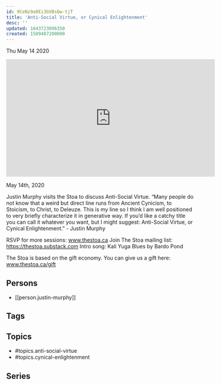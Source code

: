 ```yaml
---
id: 9CeNz9a0Ei3bVBsQw-tjT
title: 'Anti-Social Virtue, or Cynical Enlightenment'
desc: ''
updated: 1643723096350
created: 1589407200000
---
```





Thu May 14 2020

<iframe width="560" height="315" src="https://www.youtube.com/embed/-J00F_j0Grc" title="Anti-Social Virtue, or Cynical Enlightenment w/ Justin Murphy" frameborder="0" allow="accelerometer; autoplay; clipboard-write; encrypted-media; gyroscope; picture-in-picture" allowfullscreen ></iframe>

May 14th, 2020

Justin Murphy visits the Stoa to discuss Anti-Social Virtue. “Many people do not know that a weird but direct line runs from Ancient Cynicism, to Stoicism, to Christ, to Deleuze. This is my line so I think I am well positioned to very briefly characterize it in generative way. If you’d like a catchy title you can call it whatever you want, but I might suggest: Anti-Social Virtue, or Cynical Enlightenment.” - Justin Murphy

RSVP for more sessions: www.thestoa.ca
Join The Stoa mailing list: https://thestoa.substack.com
Intro song: Kali Yuga Blues by Bardo Pond

The Stoa is based on the gift economy. You can give us a gift here: www.thestoa.ca/gift

## Persons

- [[person.justin-murphy]]

## Tags



## Topics

- #topics.anti-social-virtue
- #topics.cynical-enlightenment

## Series



